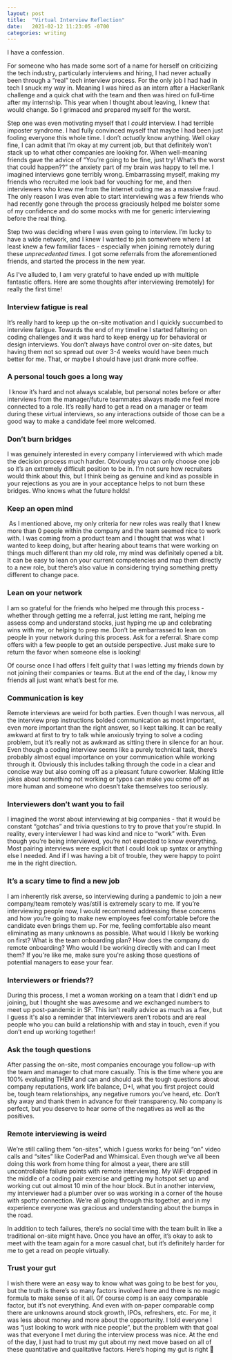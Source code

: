 ```yaml
---
layout: post
title:  "Virtual Interview Reflection"
date:   2021-02-12 11:23:05 -0700
categories: writing
---
```


I have a confession.

For someone who has made some sort of a name for herself on criticizing the tech industry, particularly interviews and hiring, I had never actually been through a “real” tech interview process. For the only job I had had in tech I snuck my way in. Meaning I was hired as an intern after a HackerRank challenge and a quick chat with the team and then was hired on full-time after my internship. This year when I thought about leaving, I knew that would change. So I grimaced and prepared myself for the worst.

Step one was even motivating myself that I *could* interview. I had terrible imposter syndrome. I had fully convinced myself that maybe I had been just fooling everyone this whole time. I don’t *actually* know anything. Well okay fine, I can admit that I’m okay at my current job, but that definitely won’t stack up to what other companies are looking for. When well-meaning friends gave the advice of “You’re going to be fine, just try! What’s the worst that could happen??” the anxiety part of my brain was happy to tell me. I imagined interviews gone terribly wrong. Embarrassing myself, making my friends who recruited me look bad for vouching for me, and then interviewers who knew me from the internet outing me as a massive fraud. The only reason I was even able to start interviewing was a few friends who had recently gone through the process graciously helped me bolster some of my confidence and do some mocks with me for generic interviewing before the real thing.

Step two was deciding where I was even going to interview. I’m lucky to have a wide network, and I knew I wanted to join somewhere where I at least knew a few familiar faces - especially when joining remotely during these _unprecedented times_. I got some referrals from the aforementioned friends, and started the process in the new year.

As I’ve alluded to, I am very grateful to have ended up with multiple fantastic offers. Here are some thoughts after interviewing (remotely) for really the first time!

### Interview fatigue is real

It’s really hard to keep up the on-site motivation and I quickly succumbed to interview fatigue. Towards the end of my timeline I started faltering on coding challenges and it was hard to keep energy up for behavioral or design interviews. You don’t always have control over on-site dates, but having them not so spread out over 3-4 weeks would have been much better for me. That, or maybe I should have just drank more coffee.

### A personal touch goes a long way

 I know it’s hard and not always scalable, but personal notes before or after interviews from the manager/future teammates always made me feel more connected to a role. It’s really hard to get a read on a manager or team during these virtual interviews, so any interactions outside of those can be a good way to make a candidate feel more welcomed.  

### Don’t burn bridges

I was genuinely interested in every company I interviewed with which made the decision process much harder. Obviously you can only choose one job so it’s an extremely difficult position to be in. I’m not sure how recruiters would think about this, but I think being as genuine and kind as possible in your rejections as you are in your acceptance helps to not burn these bridges. Who knows what the future holds!

### Keep an open mind

 As I mentioned above, my only criteria for new roles was really that I knew more than 0 people within the company and the team seemed nice to work with. I was coming from a product team and I thought that was what I wanted to keep doing, but after hearing about teams that were working on things much different than my old role, my mind was definitely opened a bit. It can be easy to lean on your current competencies and map them directly to a new role, but there’s also value in considering trying something pretty different to change pace.

### Lean on your network

I am so grateful for the friends who helped me through this process - whether through getting me a referral, just letting me rant, helping me assess comp and understand stocks, just hyping me up and celebrating wins with me, or helping to prep me. Don’t be embarrassed to lean on people in your network during this process. Ask for a referral. Share comp offers with a few people to get an outside perspective. Just make sure to return the favor when someone else is looking!

Of course once I had offers I felt guilty that I was letting my friends down by not joining their companies or teams. But at the end of the day, I know my friends all just want what’s best for me.

### Communication is key

Remote interviews are weird for both parties. Even though I was nervous, all the interview prep instructions bolded communication as most important, even more important than the right answer, so I kept talking. It can be really awkward at first to try to talk while anxiously trying to solve a coding problem, but it’s really not as awkward as sitting there in silence for an hour. Even though a coding interview seems like a purely technical task, there’s probably almost equal importance on your communication while working through it. Obviously this includes talking through the code in a clear and concise way but also coming off as a pleasant future coworker. Making little jokes about something not working or typos can make you come off as more human and someone who doesn’t take themselves too seriously.

### Interviewers don’t want you to fail

I imagined the worst about interviewing at big companies - that it would be constant “gotchas” and trivia questions to try to prove that you’re stupid. In reality, every interviewer I had was kind and nice to “work” with. Even though you’re being interviewed, you’re not expected to know everything. Most pairing interviews were explicit that I could look up syntax or anything else I needed. And if I was having a bit of trouble, they were happy to point me in the right direction.

### It’s a scary time to find a new job

I am inherently risk averse, so interviewing during a pandemic to join a new company/team remotely was/still is extremely scary to me. If you’re interviewing people now, I would recommend addressing these concerns and how you’re going to make new employees feel comfortable before the candidate even brings them up. For me, feeling comfortable also meant eliminating as many unknowns as possible. What would I likely be working on first? What is the team onboarding plan? How does the company do remote onboarding? Who would I be working directly with and can I meet them? If you're like me, make sure you're asking those questions of potential managers to ease your fear.

### Interviewers or friends??

During this process, I met a woman working on a team that I didn’t end up joining, but I thought she was awesome and we exchanged numbers to meet up post-pandemic in SF. This isn’t really advice as much as a flex, but I guess it's also a reminder that interviewers aren’t robots and are real people who you can build a relationship with and stay in touch, even if you don’t end up working together!

### Ask the tough questions

After passing the on-site, most companies encourage you follow-up with the team and manager to chat more casually. This is the time where you are 100% evaluating THEM and can and should ask the tough questions about company reputations, work life balance, D+I, what you first project could be, tough team relationships, any negative rumors you’ve heard, etc. Don’t shy away and thank them in advance for their transparency. No company is perfect, but you deserve to hear some of the negatives as well as the positives.

### Remote interviewing is weird

We’re still calling them “on-sites”, which I guess works for being “on” video calls and “sites” like CoderPad and Whimsical. Even though we’ve all been doing this work from home thing for almost a year, there are still uncontrollable failure points with remote interviewing. My WiFi dropped in the middle of a coding pair exercise and getting my hotspot set up and working cut out almost 10 min of the hour block. But in another interview, my interviewer had a plumber over so was working in a corner of the house with spotty connection. We’re all going through this together, and in my experience everyone was gracious and understanding about the bumps in the road.

In addition to tech failures, there’s no social time with the team built in like a traditional on-site might have. Once you have an offer, it’s okay to ask to meet with the team again for a more casual chat, but it’s definitely harder for me to get a read on people virtually.

### Trust your gut

I wish there were an easy way to know what was going to be best for you, but the truth is there’s so many factors involved here and there is no magic formula to make sense of it all. Of course comp is an easy comparable factor, but it’s not everything. And even with on-paper comparable comp there are unknowns around stock growth, IPOs, refreshers, etc. For me, it was less about money and more about the opportunity. I told everyone I was “just looking to work with nice people”, but the problem with that goal was that everyone I met during the interview process was nice. At the end of the day, I just had to trust my gut about my next move based on all of these quantitative and qualitative factors. Here’s hoping my gut is right 🤞
